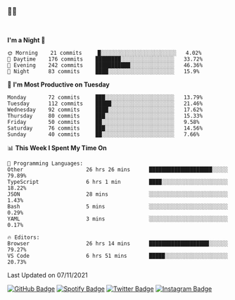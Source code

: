 ### 🤙🍺

<!-- <a href="https://github-readme-stats.vercel.app/api?username=hzak2xx&count_private=true&show_icons=true&theme=dracula">
  <img align="center" src="https://github-readme-stats.vercel.app/api?username=hzak2xx&count_private=true&show_icons=true&theme=dracula" />
</a>
</br> -->
</br>

<!--START_SECTION:waka-->
**I'm a Night 🦉** 

```text
🌞 Morning    21 commits     █░░░░░░░░░░░░░░░░░░░░░░░░   4.02% 
🌆 Daytime    176 commits    ████████░░░░░░░░░░░░░░░░░   33.72% 
🌃 Evening    242 commits    ███████████░░░░░░░░░░░░░░   46.36% 
🌙 Night      83 commits     ████░░░░░░░░░░░░░░░░░░░░░   15.9%

```
📅 **I'm Most Productive on Tuesday** 

```text
Monday       72 commits     ███░░░░░░░░░░░░░░░░░░░░░░   13.79% 
Tuesday      112 commits    █████░░░░░░░░░░░░░░░░░░░░   21.46% 
Wednesday    92 commits     ████░░░░░░░░░░░░░░░░░░░░░   17.62% 
Thursday     80 commits     ███░░░░░░░░░░░░░░░░░░░░░░   15.33% 
Friday       50 commits     ██░░░░░░░░░░░░░░░░░░░░░░░   9.58% 
Saturday     76 commits     ███░░░░░░░░░░░░░░░░░░░░░░   14.56% 
Sunday       40 commits     ██░░░░░░░░░░░░░░░░░░░░░░░   7.66%

```


📊 **This Week I Spent My Time On** 

```text
💬 Programming Languages: 
Other                    26 hrs 26 mins      ████████████████████░░░░░   79.89% 
TypeScript               6 hrs 1 min         ████░░░░░░░░░░░░░░░░░░░░░   18.22% 
JSON                     28 mins             ░░░░░░░░░░░░░░░░░░░░░░░░░   1.43% 
Bash                     5 mins              ░░░░░░░░░░░░░░░░░░░░░░░░░   0.29% 
YAML                     3 mins              ░░░░░░░░░░░░░░░░░░░░░░░░░   0.17%

🔥 Editors: 
Browser                  26 hrs 14 mins      ███████████████████░░░░░░   79.27% 
VS Code                  6 hrs 51 mins       █████░░░░░░░░░░░░░░░░░░░░   20.73%

```


 Last Updated on 07/11/2021
<!--END_SECTION:waka-->

[![GitHub Badge](https://img.shields.io/badge/GitHub-100000?style=for-the-badge&logo=github&logoColor=white)](https://github.com/hzak2xx)
[![Spotify Badge](https://img.shields.io/badge/Spotify-1ED760?&style=for-the-badge&logo=spotify&logoColor=white)](https://open.spotify.com/user/uf90s6sbbh75a1mt44clkhkvf)
[![Twitter Badge](https://img.shields.io/badge/Twitter-1DA1F2?style=for-the-badge&logo=twitter&logoColor=white)](https://twitter.com/hzak2xx)
[![Instagram Badge](https://img.shields.io/badge/Instagram-E4405F?style=for-the-badge&logo=instagram&logoColor=white)](https://www.instagram.com/hzak2xx/)
